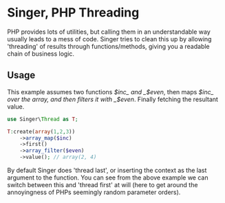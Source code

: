 
# Singer, PHP Threading

PHP provides lots of utilities, but calling them in an understandable way usually
leads to a mess of code.  Singer tries to clean this up by allowing 'threading' of
results through functions/methods, giving you a readable chain of business logic.

## Usage

This example assumes two functions _$inc_ and _$even_, then maps _$inc_ over the
array, and then filters it with _$even_.  Finally fetching the resultant value.

```php
use Singer\Thread as T;

T:create(array(1,2,3))
    ->array_map($inc)
    ->first()
    ->array_filter($even)
    ->value(); // array(2, 4)
```

By default Singer does 'thread last', or inserting the context as the last argument
to the function.  You can see from the above example we can switch between this and
'thread first' at will (here to get around the annoyingness of PHPs seemingly
random parameter orders).


